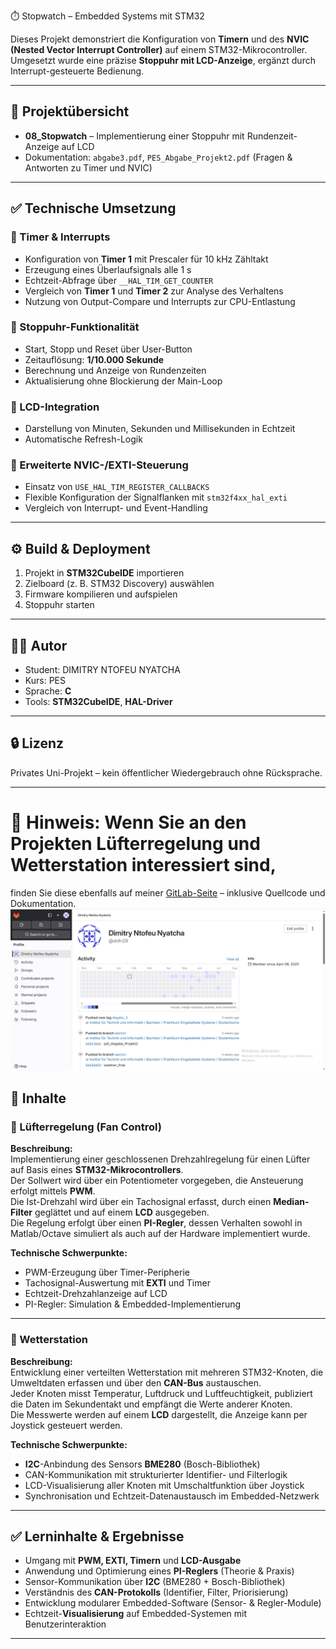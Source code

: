  ⏱️ Stopwatch – Embedded Systems mit STM32

Dieses Projekt demonstriert die Konfiguration von **Timern** und des **NVIC (Nested Vector Interrupt Controller)** auf einem STM32-Mikrocontroller.  
Umgesetzt wurde eine präzise **Stoppuhr mit LCD-Anzeige**, ergänzt durch Interrupt-gesteuerte Bedienung.

---

## 📂 Projektübersicht

- **08_Stopwatch** – Implementierung einer Stoppuhr mit Rundenzeit-Anzeige auf LCD  
- Dokumentation: `abgabe3.pdf`, `PES_Abgabe_Projekt2.pdf` (Fragen & Antworten zu Timer und NVIC)  

---

## ✅ Technische Umsetzung

### 🔹 Timer & Interrupts
- Konfiguration von **Timer 1** mit Prescaler für 10 kHz Zähltakt  
- Erzeugung eines Überlaufsignals alle 1 s  
- Echtzeit-Abfrage über `__HAL_TIM_GET_COUNTER`  
- Vergleich von **Timer 1** und **Timer 2** zur Analyse des Verhaltens  
- Nutzung von Output-Compare und Interrupts zur CPU-Entlastung  

### 🔹 Stoppuhr-Funktionalität
- Start, Stopp und Reset über User-Button  
- Zeitauflösung: **1/10.000 Sekunde**  
- Berechnung und Anzeige von Rundenzeiten  
- Aktualisierung ohne Blockierung der Main-Loop  

### 🔹 LCD-Integration
- Darstellung von Minuten, Sekunden und Millisekunden in Echtzeit  
- Automatische Refresh-Logik  

### 🔹 Erweiterte NVIC-/EXTI-Steuerung
- Einsatz von `USE_HAL_TIM_REGISTER_CALLBACKS`  
- Flexible Konfiguration der Signalflanken mit `stm32f4xx_hal_exti`  
- Vergleich von Interrupt- und Event-Handling  

---

## ⚙️ Build & Deployment

1. Projekt in **STM32CubeIDE** importieren  
2. Zielboard (z. B. STM32 Discovery) auswählen  
3. Firmware kompilieren und aufspielen  
4. Stoppuhr starten  

---
## 🧑‍💻 Autor

- Student: DIMITRY NTOFEU NYATCHA
- Kurs: PES 
- Sprache: **C**  
- Tools: **STM32CubeIDE**, **HAL-Driver**

---

## 🔒 Lizenz

Privates Uni-Projekt – kein öffentlicher Wiedergebrauch ohne Rücksprache.  

---

# 📎 **Hinweis:** Wenn Sie an den Projekten **Lüfterregelung** und **Wetterstation** interessiert sind,  
finden Sie diese ebenfalls auf meiner [GitLab-Seite](https://git.thm.de/institut-f-r-technik-und-informatik/master-masterseminar/praktikum-eingebettete-systeme/studentischer-code/SoSe-25/) – inklusive Quellcode und Dokumentation. ![THM_Gitlab_ProfilBild](images/git_profilbild.jpg)


## 📂 Inhalte

### 🔹 Lüfterregelung (Fan Control)

**Beschreibung:**  
Implementierung einer geschlossenen Drehzahlregelung für einen Lüfter auf Basis eines **STM32-Mikrocontrollers**.  
Der Sollwert wird über ein Potentiometer vorgegeben, die Ansteuerung erfolgt mittels **PWM**.  
Die Ist-Drehzahl wird über ein Tachosignal erfasst, durch einen **Median-Filter** geglättet und auf einem **LCD** ausgegeben.  
Die Regelung erfolgt über einen **PI-Regler**, dessen Verhalten sowohl in Matlab/Octave simuliert als auch auf der Hardware implementiert wurde.

**Technische Schwerpunkte:**
- PWM-Erzeugung über Timer-Peripherie  
- Tachosignal-Auswertung mit **EXTI** und Timer  
- Echtzeit-Drehzahlanzeige auf LCD  
- PI-Regler: Simulation & Embedded-Implementierung  

---

### 🔹 Wetterstation

**Beschreibung:**  
Entwicklung einer verteilten Wetterstation mit mehreren STM32-Knoten, die Umweltdaten erfassen und über den **CAN-Bus** austauschen.  
Jeder Knoten misst Temperatur, Luftdruck und Luftfeuchtigkeit, publiziert die Daten im Sekundentakt und empfängt die Werte anderer Knoten.  
Die Messwerte werden auf einem **LCD** dargestellt, die Anzeige kann per Joystick gesteuert werden.

**Technische Schwerpunkte:**
- **I2C**-Anbindung des Sensors **BME280** (Bosch-Bibliothek)  
- CAN-Kommunikation mit strukturierter Identifier- und Filterlogik  
- LCD-Visualisierung aller Knoten mit Umschaltfunktion über Joystick  
- Synchronisation und Echtzeit-Datenaustausch im Embedded-Netzwerk  

---

## ✅ Lerninhalte & Ergebnisse

- Umgang mit **PWM, EXTI, Timern** und **LCD-Ausgabe**  
- Anwendung und Optimierung eines **PI-Reglers** (Theorie & Praxis)  
- Sensor-Kommunikation über **I2C** (BME280 + Bosch-Bibliothek)  
- Verständnis des **CAN-Protokolls** (Identifier, Filter, Priorisierung)  
- Entwicklung modularer Embedded-Software (Sensor- & Regler-Module)  
- Echtzeit-**Visualisierung** auf Embedded-Systemen mit Benutzerinteraktion

---

